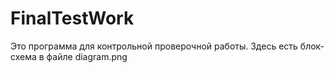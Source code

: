 # FinalTestWork

Это программа для контрольной проверочной работы.
Здесь есть блок-схема в файле diagram.png
